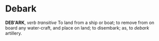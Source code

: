 # Debark

**DEB'ARK**, _verb transitive_ To land from a ship or boat; to remove from on board any water-craft, and place on land; to disembark; as, to _debark_ artillery.